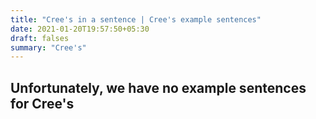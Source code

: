 ```yaml
---
title: "Cree's in a sentence | Cree's example sentences"
date: 2021-01-20T19:57:50+05:30
draft: falses
summary: "Cree's"
---
```

## Unfortunately, we have no example sentences for Cree's                 
